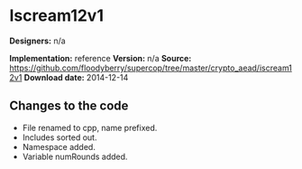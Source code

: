 # Iscream12v1

**Designers:** n/a

**Implementation:** reference
**Version:** n/a
**Source:** https://github.com/floodyberry/supercop/tree/master/crypto_aead/iscream12v1
**Download date:** 2014-12-14

## Changes to the code

* File renamed to cpp, name prefixed.
* Includes sorted out.
* Namespace added.
* Variable numRounds added.
